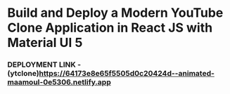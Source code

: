 # Build and Deploy a Modern YouTube Clone Application in React JS with Material UI 5

 

 

### DEPLOYMENT LINK -(ytclone)https://64173e8e65f5505d0c20424d--animated-maamoul-0e5306.netlify.app
